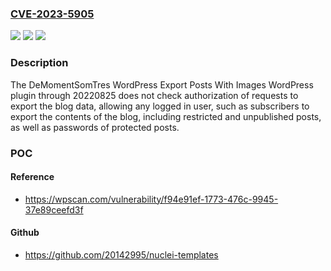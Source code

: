 ### [CVE-2023-5905](https://cve.mitre.org/cgi-bin/cvename.cgi?name=CVE-2023-5905)
![](https://img.shields.io/static/v1?label=Product&message=DeMomentSomTres%20WordPress%20Export%20Posts%20With%20Images&color=blue)
![](https://img.shields.io/static/v1?label=Version&message=n%2Fa&color=blue)
![](https://img.shields.io/static/v1?label=Vulnerability&message=CWE-862%20Missing%20Authorization&color=brighgreen)

### Description

The DeMomentSomTres WordPress Export Posts With Images WordPress plugin through 20220825 does not check authorization of requests to export the blog data, allowing any logged in user, such as subscribers to export the contents of the blog, including restricted and unpublished posts, as well as passwords of protected posts.

### POC

#### Reference
- https://wpscan.com/vulnerability/f94e91ef-1773-476c-9945-37e89ceefd3f

#### Github
- https://github.com/20142995/nuclei-templates

